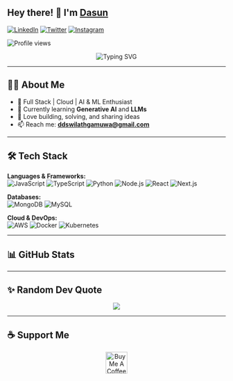 ## Hey there! 👋 I'm [Dasun](https://github.com/ddswilathgamuwa)

[![LinkedIn](https://img.shields.io/badge/-LinkedIn-0e76a8?style=flat&logo=linkedin&logoColor=white)](https://www.linkedin.com/in/dasun-sandeepa-wilathgamuwa-66a2a2262/)
[![Twitter](https://img.shields.io/badge/-Twitter-00acee?style=flat&logo=twitter&logoColor=white)](https://twitter.com/) <!-- Add your Twitter link -->
[![Instagram](https://img.shields.io/badge/-Instagram-e4405f?style=flat&logo=instagram&logoColor=white)](https://instagram.com/) <!-- Add your Instagram link -->

<p align="left">
  <img src="https://komarev.com/ghpvc/?username=ddswilathgamuwa&label=Profile%20views&color=0e75b6&style=flat" alt="Profile views" />
</p>

<p align="center">
  <img src="https://readme-typing-svg.demolab.com?font=Fira+Code&weight=500&size=24&pause=1000&color=00F7FF&center=true&vCenter=true&width=500&lines=Software+Engineering+Undergrad;Full+Stack+Developer;AI+%26+ML+Enthusiast;Cloud+%26+DevOps+Explorer" alt="Typing SVG" />
</p>

---

## 👨‍💻 About Me

- 🚀 Full Stack | Cloud | AI & ML Enthusiast  
- 🔭 Currently learning **Generative AI** and **LLMs**  
- 💬 Love building, solving, and sharing ideas  
- 📫 Reach me: **ddswilathgamuwa@gmail.com**

---

## 🛠️ Tech Stack

**Languages & Frameworks:**  
![JavaScript](https://img.shields.io/badge/-JavaScript-F7DF1E?style=flat&logo=javascript&logoColor=black)
![TypeScript](https://img.shields.io/badge/-TypeScript-3178C6?style=flat&logo=typescript&logoColor=white)
![Python](https://img.shields.io/badge/-Python-3776AB?style=flat&logo=python&logoColor=white)
![Node.js](https://img.shields.io/badge/-Node.js-339933?style=flat&logo=node.js&logoColor=white)
![React](https://img.shields.io/badge/-React-61DAFB?style=flat&logo=react&logoColor=black)
![Next.js](https://img.shields.io/badge/-Next.js-000000?style=flat&logo=next.js&logoColor=white)

**Databases:**  
![MongoDB](https://img.shields.io/badge/-MongoDB-47A248?style=flat&logo=mongodb&logoColor=white)
![MySQL](https://img.shields.io/badge/-MySQL-4479A1?style=flat&logo=mysql&logoColor=white)

**Cloud & DevOps:**  
![AWS](https://img.shields.io/badge/-AWS-232F3E?style=flat&logo=amazon-aws&logoColor=white)
![Docker](https://img.shields.io/badge/-Docker-2496ED?style=flat&logo=docker&logoColor=white)
![Kubernetes](https://img.shields.io/badge/-Kubernetes-326CE5?style=flat&logo=kubernetes&logoColor=white)

---

## 📊 GitHub Stats

<!--START_SECTION:metrics-->
<!-- The workflow will automatically insert your updated GitHub Metrics here -->
<!--END_SECTION:metrics-->

---

## ✨ Random Dev Quote

<p align="center">
  <img src="https://quotes-github-readme.vercel.app/api?type=horizontal&theme=dark" />
</p>

---

## ☕ Support Me

<p align="center">
  <a href="https://www.buymeacoffee.com/yourprofile" target="_blank">
    <img src="https://cdn.buymeacoffee.com/buttons/v2/default-yellow.png" alt="Buy Me A Coffee" height="50" >
  </a>
</p>
